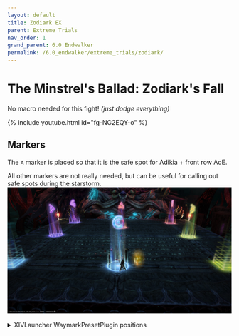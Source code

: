 ```yaml
---
layout: default
title: Zodiark EX
parent: Extreme Trials
nav_order: 1
grand_parent: 6.0 Endwalker
permalink: /6.0_endwalker/extreme_trials/zodiark/
---
```


# The Minstrel's Ballad: Zodiark's Fall

No macro needed for this fight! *(just dodge everything)*

{% include youtube.html id="fg-NG2EQY-o" %}

## Markers

The `A` marker is placed so that it is the safe spot for Adikia + front row AoE.

All other markers are not really needed, but can be useful for calling out safe spots during the starstorm.
![](images/markers.jpg)
<details markdown=block>
<summary>XIVLauncher WaymarkPresetPlugin positions</summary>

```json
{"Name":"Zodiark EX","MapID":803,"A":{"X":100.0,"Y":0.0,"Z":92.0,"ID":0,"Active":true},"B":{"X":114.0,"Y":0.0,"Z":100.0,"ID":1,"Active":true},"C":{"X":100.0,"Y":0.0,"Z":114.0,"ID":2,"Active":true},"D":{"X":86.0,"Y":0.0,"Z":100.0,"ID":3,"Active":true},"One":{"X":114.0,"Y":0.0,"Z":86.0,"ID":4,"Active":true},"Two":{"X":114.0,"Y":0.0,"Z":114.0,"ID":5,"Active":true},"Three":{"X":86.0,"Y":0.0,"Z":114.0,"ID":6,"Active":true},"Four":{"X":86.0,"Y":0.0,"Z":86.0,"ID":7,"Active":true}}
```

</details>